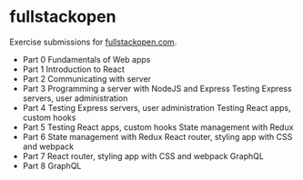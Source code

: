 # fullstackopen

Exercise submissions for [fullstackopen.com](https://fullstackopen.com/en).

- Part 0 Fundamentals of Web apps
- Part 1 Introduction to React
- Part 2 Communicating with server
- Part 3 Programming a server with NodeJS and Express Testing Express servers, user administration
- Part 4 Testing Express servers, user administration Testing React apps, custom hooks
- Part 5 Testing React apps, custom hooks State management with Redux
- Part 6 State management with Redux React router, styling app with CSS and webpack
- Part 7 React router, styling app with CSS and webpack GraphQL
- Part 8 GraphQL
